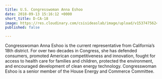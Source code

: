 ```yaml
---
title: U.S. Congresswoman Anna Eshoo
date: 2018-09-13 15:16:12 +0000
short_title: D-CA-18
image: https://res.cloudinary.com/csisideaslab/image/upload/v1537475624/health-commission/Eshoo_Anna.jpg
published: false

---
```

Congresswoman Anna Eshoo is the current representative from California’s 18th district. For over two decades in Congress, she has defended consumers, promoted American competitiveness and innovation, fought for access to health care for families and children, protected the environment, and encouraged development of clean energy technology. Congresswoman Eshoo is a senior member of the House Energy and Commerce Committee.

